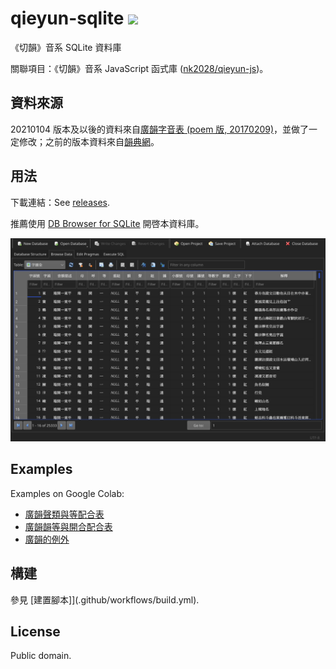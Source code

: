 # qieyun-sqlite [![](https://github.com/nk2028/qieyun-sqlite/workflows/Build/badge.svg)](https://github.com/nk2028/qieyun-sqlite/actions?query=workflow%3A%22Build%22)

《切韻》音系 SQLite 資料庫

關聯項目：《切韻》音系 JavaScript 函式庫 \([nk2028/qieyun-js](https://github.com/nk2028/qieyun-js)\)。

## 資料來源

20210104 版本及以後的資料來自[廣韻字音表 (poem 版, 20170209)](https://zhuanlan.zhihu.com/p/20430939)，並做了一定修改；之前的版本資料來自[韻典網](https://ytenx.org/)。

## 用法

下載連結：See [releases](https://github.com/nk2028/qieyun-sqlite/releases).

推薦使用 [DB Browser for SQLite](https://sqlitebrowser.org/) 開啓本資料庫。

![擷圖](screenshot.png)

## Examples

Examples on Google Colab:

- [廣韻聲類與等配合表](https://colab.research.google.com/drive/12QmUVy8xdb_Uyh562UfF0HRibJfxg7Nu)
- [廣韻韻等與開合配合表](https://colab.research.google.com/drive/1VDJJ2N4jjZZ4FsAK_bGPS5m8mIUKzhfM)
- [廣韻的例外](https://colab.research.google.com/drive/1hmCivFJ2ZWDm8b9Oyk34g-VTFYkd7BJf)

## 構建

參見 [建置腳本]](.github/workflows/build.yml).

## License

Public domain.
